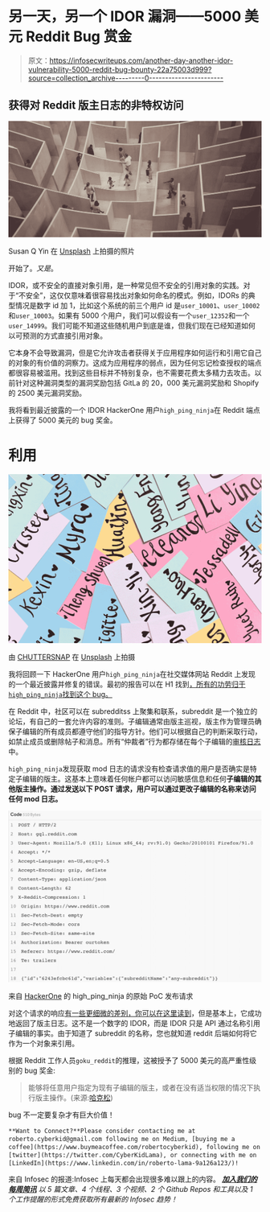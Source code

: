 # 另一天，另一个 IDOR 漏洞——5000 美元 Reddit Bug 赏金

> 原文：<https://infosecwriteups.com/another-day-another-idor-vulnerability-5000-reddit-bug-bounty-22a75003d999?source=collection_archive---------0----------------------->

## 获得对 Reddit 版主日志的非特权访问

![](img/062cd92eee81038aa3492cda721bc487.png)

Susan Q Yin 在 [Unsplash](https://unsplash.com/search/photos/typing?utm_source=unsplash&utm_medium=referral&utm_content=creditCopyText) 上拍摄的照片

开始了。*又是*。

IDOR，或不安全的直接对象引用，是一种常见但不安全的引用对象的实践。对于“不安全”，这仅仅意味着很容易找出对象如何命名的模式。例如，IDORs 的典型情况是数字 id 加 1，比如这个系统的前三个用户 id 是`user_10001`、`user_10002`和`user_10003`。如果有 5000 个用户，我们可以假设有一个`user_12352`和一个`user_14999`。我们可能不知道这些随机用户到底是谁，但我们现在已经知道如何以可预测的方式直接引用对象。

它本身不会导致漏洞，但是它允许攻击者获得关于应用程序如何运行和引用它自己的对象的有价值的洞察力。这成为应用程序的弱点，因为任何忘记检查授权的端点都很容易被滥用。找到这些目标并不特别复杂，也不需要花费太多精力去攻击。以前针对这种漏洞类型的漏洞奖励包括 GitLa 的 20，000 美元漏洞奖励和 Shopify 的 2500 美元漏洞奖励。

我将看到最近披露的一个 IDOR HackerOne 用户`high_ping_ninja`在 Reddit 端点上获得了 5000 美元的 bug 奖金。

# 利用

![](img/3f0ef495457fc3aa8ca5ae94e624e05b.png)

由 [CHUTTERSNAP](https://unsplash.com/@chuttersnap?utm_source=medium&utm_medium=referral) 在 [Unsplash](https://unsplash.com?utm_source=medium&utm_medium=referral) 上拍摄

我将回顾一下 HackerOne 用户`high_ping_ninja`在社交媒体网站 Reddit 上发现的一个最近披露并修复的错误。最初的报告可以在 H1 找到[，所有的功劳归于`high_ping_ninja`找到这个 bug。](https://hackerone.com/reports/1658418)

在 Reddit 中，社区可以在 subredditss 上聚集和联系，subreddit 是一个独立的论坛，有自己的一套允许内容的准则。子编辑通常由版主巡视，版主作为管理员确保子编辑的所有成员都遵守他们的指导方针。他们可以根据自己的判断采取行动，如禁止成员或删除帖子和消息。所有“仲裁者”行为都存储在每个子编辑的[审核日志](https://mods.reddithelp.com/hc/en-us/articles/360022402312-Moderation-Log)中。

`high_ping_ninja`发现获取 mod 日志的请求没有检查请求值的用户是否确实是特定子编辑的版主。这基本上意味着任何帐户都可以访问敏感信息和任何**子编辑的其他版主操作。通过发送以下 POST 请求，用户可以通过更改子编辑的名称来访问任何 mod 日志。**

![](img/527329f747e028bc2e0d4f30ac057b21.png)

来自 [HackerOne](https://hackerone.com/reports/1658418) 的 high_ping_ninja 的原始 PoC 发布请求

对这个请求的响应[有一些更细微的差别，你可以在这里读到](https://hackerone.com/reports/1658418)，但是基本上，它成功地返回了版主日志。这不是一个数字的 IDOR，而是 IDOR 只是 API 通过名称引用子编辑的事实。由于知道了 subreddit 的名称，您也就知道 reddit 后端如何将它作为一个对象来引用。

根据 Reddit 工作人员`goku_reddit`的推理，这被授予了 5000 美元的高严重性级别的 bug 奖金:

> 能够将任意用户指定为现有子编辑的版主，或者在没有适当权限的情况下执行版主操作。(来源:[哈克松](https://hackerone.com/reports/1658418))

bug 不一定要复杂才有巨大价值！

```
**Want to Connect?**Please consider contacting me at roberto.cyberkid@gmail.com following me on Medium, [buying me a coffee](https://www.buymeacoffee.com/robertocyberkid), following me on [twitter](https://twitter.com/CyberKidLama), or connecting with me on [LinkedIn](https://www.linkedin.com/in/roberto-lama-9a126a123/)!
```

来自 Infosec 的报道:Infosec 上每天都会出现很多难以跟上的内容。 [***加入我们的每周简讯***](https://weekly.infosecwriteups.com/) *以 5 篇文章、4 个线程、3 个视频、2 个 Github Repos 和工具以及 1 个工作提醒的形式免费获取所有最新的 Infosec 趋势！*
